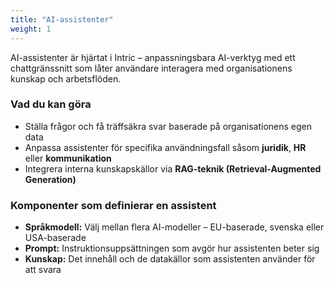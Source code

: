```yaml
---
title: "AI-assistenter"
weight: 1
---
```


AI-assistenter är hjärtat i Intric – anpassningsbara AI-verktyg med ett chattgränssnitt som låter användare interagera med organisationens kunskap och arbetsflöden.

### Vad du kan göra
- Ställa frågor och få träffsäkra svar baserade på organisationens egen data  
- Anpassa assistenter för specifika användningsfall såsom **juridik**, **HR** eller **kommunikation**  
- Integrera interna kunskapskällor via **RAG-teknik (Retrieval-Augmented Generation)**  

### Komponenter som definierar en assistent
- **Språkmodell:** Välj mellan flera AI-modeller – EU-baserade, svenska eller USA-baserade  
- **Prompt:** Instruktionsuppsättningen som avgör hur assistenten beter sig  
- **Kunskap:** Det innehåll och de datakällor som assistenten använder för att svara  
